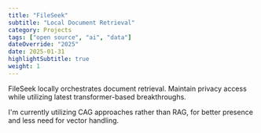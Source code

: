 ```yaml
---
title: "FileSeek"
subtitle: "Local Document Retrieval"
category: Projects
tags: ["open source", "ai", "data"]
dateOverride: "2025"
date: 2025-01-31
highlightSubtitle: true
weight: 1
---
```


FileSeek locally orchestrates document retrieval. Maintain privacy access while utilizing latest transformer-based breakthroughs.

I'm currently utilizing CAG approaches rather than RAG, for better presence and less need for vector handling.